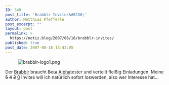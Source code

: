 ```yaml
---
ID: 549
post_title: 'Brabblr Invites&#8230;'
author: Matthias Pfefferle
post_excerpt: ""
layout: post
permalink: >
  https://notiz.blog/2007/08/16/brabblr-invites/
published: true
post_date: 2007-08-16 13:42:05
---
```

<!-- wp:image {"align":"right"} -->
<figure class="wp-block-image alignright"><img src="https://notiz.blog/wp-content/uploads/2007/08/brabblr-logo1.png" alt="brabblr-logo1.png" /></figure>
<!-- /wp:image -->

<!-- wp:paragraph -->
<p>Der <a href="http://brabblr.com/">Brabblr</a> braucht <del>Beta</del> <ins>Alpha</ins>tester und verteilt fleißig Einladungen. Meine <del>5</del> <del>4</del> <del>2</del> <ins>0</ins> Invites will ich natürlich sofort loswerden, also wer Interesse hat...</p>
<!-- /wp:paragraph -->